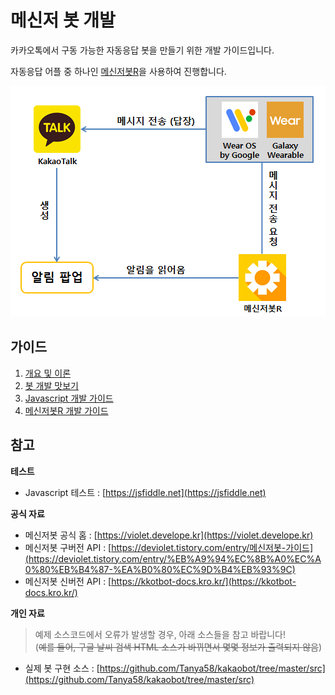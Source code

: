 # 메신저 봇 개발

카카오톡에서 구동 가능한 자동응답 봇을 만들기 위한 개발 가이드입니다.

자동응답 어플 중 하나인 [메신저봇R](https://violet.develope.kr)을 사용하여 진행합니다.

![process](../images/process.png)


## 가이드
1. [개요 및 이론](./메신저봇R%20가이드/0.%20개요%20및%20이론.md)
2. [봇 개발 맛보기](./메신저봇R%20가이드/1.%20봇%20개발%20맛보기.md)
3. [Javascript 개발 가이드](./메신저봇R%20가이드/2.%20Javascript%20개발%20가이드%20.md)
4. [메신저봇R 개발 가이드](./메신저봇R%20가이드/3.%20메신저봇R%20개발.md)

## 참고 

**테스트**

- Javascript 테스트 : [https://jsfiddle.net](https://jsfiddle.net)

**공식 자료**

- 메신저봇 공식 홈 : [https://violet.develope.kr](https://violet.develope.kr)
- 메신저봇 구버전 API : [https://deviolet.tistory.com/entry/메신저봇-가이드](https://deviolet.tistory.com/entry/%EB%A9%94%EC%8B%A0%EC%A0%80%EB%B4%87-%EA%B0%80%EC%9D%B4%EB%93%9C)
- 메신저봇 신버전 API : [https://kkotbot-docs.kro.kr/](https://kkotbot-docs.kro.kr/)

**개인 자료**
> 예제 소스코드에서 오류가 발생할 경우, 아래 소스들을 참고 바랍니다! <br>
  (~~예를 들어, 구글 날씨 검색 HTML 소스가 바뀌면서 몇몇 정보가 출력되지 않음~~)
- 실제 봇 구현 소스 : [https://github.com/Tanya58/kakaobot/tree/master/src](https://github.com/Tanya58/kakaobot/tree/master/src)
